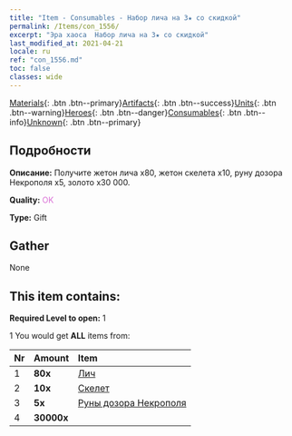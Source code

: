 ```yaml
---
title: "Item - Consumables - Набор лича на 3★ со скидкой"
permalink: /Items/con_1556/
excerpt: "Эра хаоса  Набор лича на 3★ со скидкой"
last_modified_at: 2021-04-21
locale: ru
ref: "con_1556.md"
toc: false
classes: wide
---
```

 [Materials](/ru/Items/){: .btn .btn--primary}[Artifacts](/ru/Items/Artifacts/){: .btn .btn--success}[Units](/ru/Items/Units/){: .btn .btn--warning}[Heroes](/ru/Items/Heroes/){: .btn .btn--danger}[Consumables](/ru/Items/Consumables/){: .btn .btn--info}[Unknown](/ru/Items/Unknown/){: .btn .btn--primary}

## Подробности
 **Описание:** Получите жетон лича x80, жетон скелета x10, руну дозора Некрополя x5, золото x30 000.

 **Quality:** <span style="color: #DA70D6">OK</span>

 **Type:** Gift

## Gather

  None

## This item contains:

 **Required Level to open:** 1

 1 You would get **ALL** items  from:

  | Nr | Amount |     Item    |
  |:---|:-------|:------------|
  | 1 |  **80x** | [Лич](/ru/Items/unt_212/) |  | 
  | 2 |  **10x** | [Скелет](/ru/Items/unt_208/) |  | 
  | 3 |  **5x** | [Руны дозора Некрополя](/ru/Items/con_755/) |  | 
  | 4 |  **30000x** | <i class="fas fa-coins"/> |  | 
